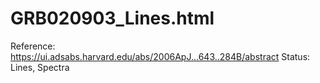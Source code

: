 # GRB020903_Lines.html

Reference: https://ui.adsabs.harvard.edu/abs/2006ApJ...643..284B/abstract
Status: Lines, Spectra